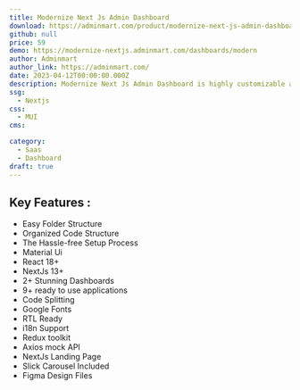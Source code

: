 ```yaml
---
title: Modernize Next Js Admin Dashboard 
download: https://adminmart.com/product/modernize-next-js-admin-dashboard/
github: null
price: 59
demo: https://modernize-nextjs.adminmart.com/dashboards/modern
author: Adminmart
author_link: https://adminmart.com/
date: 2023-04-12T00:00:00.000Z
description: Modernize Next Js Admin Dashboard is highly customizable and easy to use dashboard template based on Next.js - The React Framework. 
ssg:
  - Nextjs
css:
  - MUI 
cms:

category:
  - Saas
  - Dashboard
draft: true
---
```

## Key Features :

- Easy Folder Structure
- Organized Code Structure
- The Hassle-free Setup Process
- Material Ui
- React 18+
- NextJs 13+
- 2+ Stunning Dashboards
- 9+ ready to use applications
- Code Splitting
- Google Fonts
- RTL Ready
- i18n Support
- Redux toolkit
- Axios mock API
- NextJs Landing Page
- Slick Carousel Included
- Figma Design Files